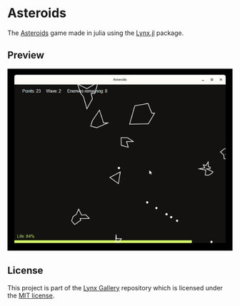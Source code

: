 # Asteroids

The [Asteroids](https://en.wikipedia.org/wiki/Asteroids_(video_game)) game made in julia using the [Lynx.jl](https://github.com/jorge-brito/Lynx.jl) package.

## Preview

![Preview](preview.gif)

## License

This project is part of the [Lynx Gallery](https://github.com/jorge-brito/LynxGallery) repository
which is licensed under the [MIT license](https://github.com/jorge-brito/LynxGallery.jl/blob/master/LICENSE).
